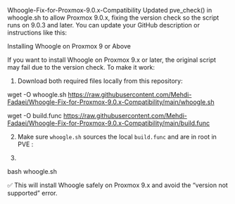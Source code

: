 Whoogle-Fix-for-Proxmox-9.0.x-Compatibility
Updated pve_check() in whoogle.sh to allow Proxmox 9.0.x, fixing the version check so the script runs on 9.0.3 and later.
You can update your GitHub description or instructions like this:

Installing Whoogle on Proxmox 9 or Above

If you want to install Whoogle on Proxmox 9.x or later, the original script may fail due to the version check. To make it work:

1. Download both required files locally from this repository:


wget -O whoogle.sh https://raw.githubusercontent.com/Mehdi-Fadaei/Whoogle-Fix-for-Proxmox-9.0.x-Compatibility/main/whoogle.sh

wget -O build.func https://raw.githubusercontent.com/Mehdi-Fadaei/Whoogle-Fix-for-Proxmox-9.0.x-Compatibility/main/build.func


2. Make sure `whoogle.sh` sources the local `build.func` and are in root in PVE :

3.

bash whoogle.sh


✅ This will install Whoogle safely on Proxmox 9.x and avoid the “version not supported” error.
